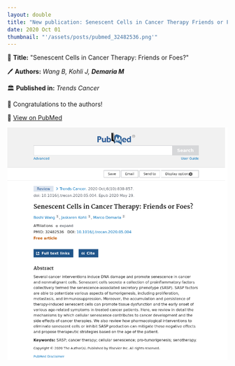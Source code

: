 ```yaml
---
layout: double
title: "New publication: Senescent Cells in Cancer Therapy Friends or Foes"
date: 2020 Oct 01
thumbnail: "'/assets/posts/pubmed_32482536.png'"
---
```

📖 <strong>Title:</strong> "Senescent Cells in Cancer Therapy: Friends or Foes?"  

🖊️ <strong>Authors:</strong> <em>Wang B, Kohli J, <strong>Demaria M</strong></em>  

🏛️ <strong>Published in:</strong> <em>Trends Cancer</em>  

🎉 Congratulations to the authors!  

🔗 <a href="https://pubmed.ncbi.nlm.nih.gov/32482536/">View on PubMed</a>  

![Publication Image](/assets/posts/pubmed_32482536.png)

